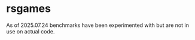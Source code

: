 # rsgames

As of 2025.07.24 benchmarks have been experimented with but are not in use on
actual code.
